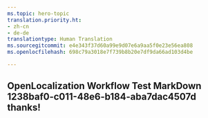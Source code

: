 ```yaml
---
ms.topic: hero-topic
translation.priority.ht:
- zh-cn
- de-de
translationtype: Human Translation
ms.sourcegitcommit: e4e343f37d60a99e9d07e6a9aa5f0e23e56ea808
ms.openlocfilehash: 698c79a3018e7f739b8b20e7df9da66ad103d4be

---
```

## OpenLocalization Workflow Test MarkDown 1238baf0-c011-48e6-b184-aba7dac4507d thanks!



<!--HONumber=Jul16_HO4-->


